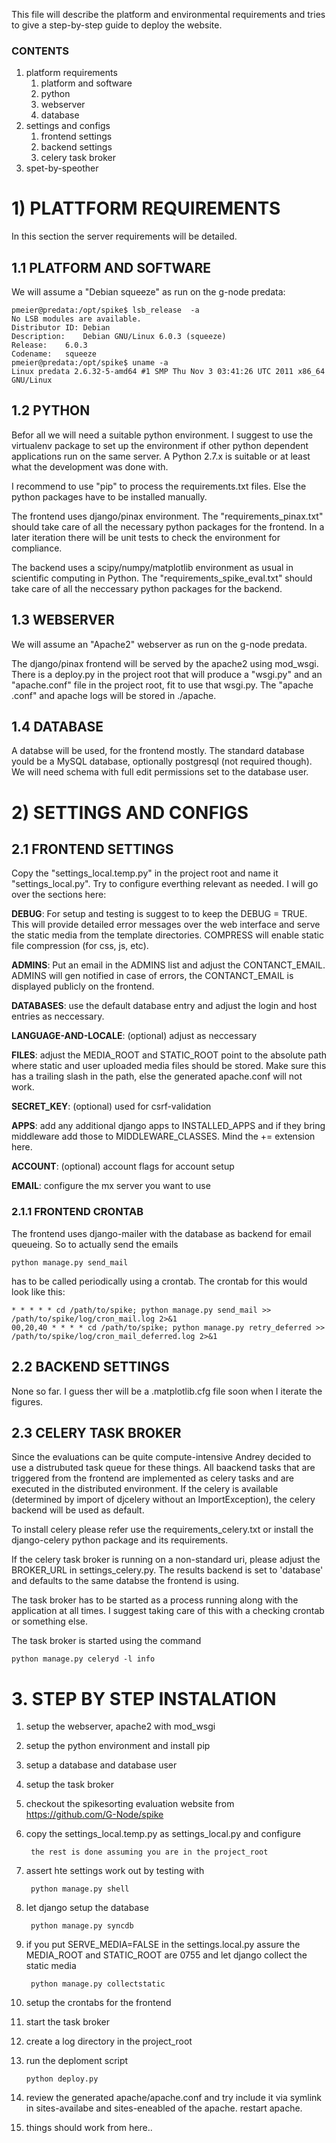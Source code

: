 This file will describe the platform and environmental requirements and
tries to give a step-by-step guide to deploy the website.

### CONTENTS

1. platform requirements
    1. platform and software
    2. python
    3. webserver
    4. database
2. settings and configs
    1. frontend settings
    2. backend settings
    3. celery task broker
3. spet-by-speother

# 1) PLATTFORM REQUIREMENTS

In this section the server requirements will be detailed.

## 1.1 PLATFORM AND SOFTWARE

We will assume a "Debian squeeze" as run on the g-node predata:

    pmeier@predata:/opt/spike$ lsb_release  -a
    No LSB modules are available.
    Distributor ID:	Debian
    Description:	Debian GNU/Linux 6.0.3 (squeeze)
    Release:	6.0.3
    Codename:	squeeze
    pmeier@predata:/opt/spike$ uname -a
    Linux predata 2.6.32-5-amd64 #1 SMP Thu Nov 3 03:41:26 UTC 2011 x86_64 GNU/Linux

## 1.2 PYTHON

Befor all we will need a suitable python environment. I suggest to use the
virtualenv package to set up the environment if other python dependent
applications run on the same server. A Python 2.7.x is suitable or at least
what the development was done with.

I recommend to use "pip" to process the requirements.txt files. Else the
python packages have to be installed manually.

The frontend uses django/pinax environment. The "requirements_pinax.txt" should
take care of all the necessary python packages for the frontend. In a later
iteration there will be unit tests to check the environment for compliance.

The backend uses a scipy/numpy/matplotlib environment as usual in scientific
computing in Python. The "requirements_spike_eval.txt" should take care of
all the neccessary python packages for the backend.

## 1.3 WEBSERVER

We will assume an "Apache2" webserver as run on the g-node predata.

The django/pinax frontend will be served by the apache2 using mod_wsgi. There
is a deploy.py in the project root that will produce a "wsgi.py" and an
"apache.conf" file in the project root, fit to use that wsgi.py. The "apache
.conf" and apache logs will be stored in ./apache.

## 1.4 DATABASE

A databse will be used, for the frontend mostly. The standard database yould
be a MySQL database, optionally postgresql (not required though). We will
need schema with full edit permissions set to the database user.

# 2) SETTINGS AND CONFIGS

## 2.1 FRONTEND SETTINGS

Copy the "settings_local.temp.py" in the project root and name it
"settings_local.py". Try to configure everthing relevant as needed. I will
go over the sections here:

**DEBUG**: For setup and testing is suggest to to keep the DEBUG = TRUE. This
will provide detailed error messages over the web interface and serve the
static media from the template directories. COMPRESS will enable static file
compression (for css, js, etc).

**ADMINS**: Put an email in the ADMINS list and adjust the CONTANCT_EMAIL.
ADMINS will gen notified in case of errors, the CONTANCT_EMAIL is displayed
publicly on the frontend.

**DATABASES**: use the default database entry and adjust the login and host
entries as neccessary.

**LANGUAGE-AND-LOCALE**: (optional) adjust as neccessary

**FILES**: adjust the MEDIA_ROOT and STATIC_ROOT point to the absolute path
where static and user uploaded media files should be stored. Make sure this
has a trailing slash in the path, else the generated apache.conf will not
work.

**SECRET_KEY**: (optional) used for csrf-validation

**APPS**: add any additional django apps to INSTALLED_APPS and if they bring
middleware add those to MIDDLEWARE_CLASSES. Mind the += extension here.

**ACCOUNT**: (optional) account flags for account setup

**EMAIL**: configure the mx server you want to use

### 2.1.1 FRONTEND CRONTAB

The frontend uses django-mailer with the database as backend for email
queueing. So to actually send the emails

    python manage.py send_mail

has to be called periodically using a crontab. The crontab for this would
look like this:

    * * * * * cd /path/to/spike; python manage.py send_mail >> /path/to/spike/log/cron_mail.log 2>&1
    00,20,40 * * * * cd /path/to/spike; python manage.py retry_deferred >> /path/to/spike/log/cron_mail_deferred.log 2>&1

## 2.2 BACKEND SETTINGS

None so far. I guess ther will be a .matplotlib.cfg file soon when I iterate
the figures.

## 2.3 CELERY TASK BROKER

Since the evaluations can be quite compute-intensive Andrey decided to use a
distrubuted task queue for these things. All baackend tasks that are triggered
from the frontend are implemented as celery tasks and are executed in the
distributed environment. If the celery is available (determined by import of
djcelery without an ImportException), the celery backend will be used as
default.

To install celery please refer use the requirements_celery.txt or install
the django-celery python package and its requirements.

If the celery task broker is running on a non-standard uri, please adjust the
BROKER_URL in settings_celery.py. The results backend is set to 'database'
and defaults to the same databse the frontend is using.

The task broker has to be started as a process running along with the
application at all times. I suggest taking care of this with a checking
crontab or something else.

The task broker is started using the command

    python manage.py celeryd -l info

# 3. STEP BY STEP INSTALATION

1. setup the webserver, apache2 with mod_wsgi
2. setup the python environment and install pip
3. setup a database and database user
4. setup the task broker
5. checkout the spikesorting evaluation website from
https://github.com/G-Node/spike
6. copy the settings_local.temp.py as settings_local.py and configure

        the rest is done assuming you are in the project_root

7. assert hte settings work out by testing with

        python manage.py shell

8. let django setup the database

        python manage.py syncdb

9. if you put SERVE_MEDIA=FALSE in the settings.local.py assure the
MEDIA_ROOT and STATIC_ROOT are 0755 and let django collect the static media

        python manage.py collectstatic

10. setup the crontabs for the frontend
11. start the task broker
12. create a log directory in the project_root
13. run the deploment script

        python deploy.py

14. review the generated apache/apache.conf and try include it via symlink
in sites-availabe and sites-eneabled of the apache. restart apache.

15. things should work from here..
